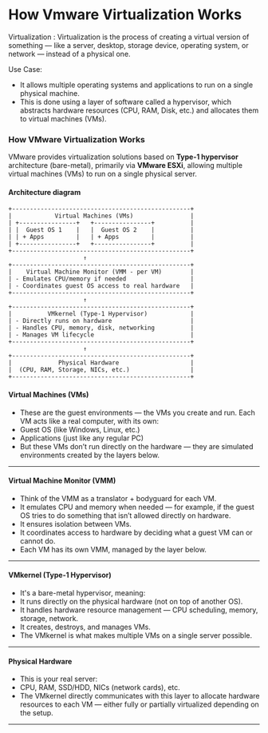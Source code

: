 # How Vmware Virtualization Works

Virtualization : Virtualization is the process of creating a virtual version of something — like a server, desktop, storage device, operating system, or network — instead of a physical one.

Use Case: 

- It allows multiple operating systems and applications to run on a single physical machine.
- This is done using a layer of software called a hypervisor, which abstracts hardware resources (CPU, RAM, Disk, etc.) and allocates them to virtual machines (VMs).

### How VMware Virtualization Works

VMware provides virtualization solutions based on **Type-1 hypervisor** architecture (bare-metal), primarily via **VMware ESXi**, allowing multiple virtual machines (VMs) to run on a single physical server.

#### Architecture diagram
```
+--------------------------------------------------+
|            Virtual Machines (VMs)                | 
| +----------------+   +----------------+          |
| |  Guest OS 1    |   |  Guest OS 2    |          |
| | + Apps         |   | + Apps         |          |
| +----------------+   +----------------+          |
+--------------------------------------------------+
                     ↑
+--------------------------------------------------+
|    Virtual Machine Monitor (VMM - per VM)        |
| - Emulates CPU/memory if needed                  |
| - Coordinates guest OS access to real hardware   |
+--------------------------------------------------+
                     ↑
+--------------------------------------------------+
|          VMkernel (Type-1 Hypervisor)            |
| - Directly runs on hardware                      |
| - Handles CPU, memory, disk, networking          |
| - Manages VM lifecycle                           |
+--------------------------------------------------+
                     ↑
+--------------------------------------------------+
|             Physical Hardware                    |
|  (CPU, RAM, Storage, NICs, etc.)                 |
+--------------------------------------------------+

```

#### Virtual Machines (VMs)
- These are the guest environments — the VMs you create and run. Each VM acts like a real computer, with its own:
- Guest OS (like Windows, Linux, etc.)
- Applications (just like any regular PC)
- But these VMs don’t run directly on the hardware — they are simulated environments created by the layers below.

---


#### Virtual Machine Monitor (VMM)
- Think of the VMM as a translator + bodyguard for each VM.
- It emulates CPU and memory when needed — for example, if the guest OS tries to do something that isn’t allowed directly on hardware.
- It ensures isolation between VMs.
- It coordinates access to hardware by deciding what a guest VM can or cannot do.
- Each VM has its own VMM, managed by the layer below.

---

#### VMkernel (Type-1 Hypervisor)
- It's a bare-metal hypervisor, meaning:
- It runs directly on the physical hardware (not on top of another OS).
- It handles hardware resource management — CPU scheduling, memory, storage, network.
- It creates, destroys, and manages VMs.
- The VMkernel is what makes multiple VMs on a single server possible.

---

#### Physical Hardware
- This is your real server:
- CPU, RAM, SSD/HDD, NICs (network cards), etc.
- The VMkernel directly communicates with this layer to allocate hardware resources to each VM — either fully or partially virtualized depending on the setup.

---